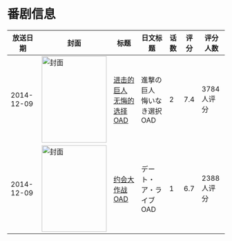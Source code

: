 # 番剧信息

|放送日期|封面|标题|日文标题|话数|评分|评分人数|
|---|---|---|---|---|---|---|
|2014-12-09|<img src="https://lain.bgm.tv/pic/cover/c/8e/9b/110049_bV5g9.jpg" alt="封面" style="width:150px;height:200px;object-fit:cover;">|[进击的巨人 无悔的选择 OAD](https://bangumi.tv/subject/110049)|進撃の巨人 悔いなき選択 OAD|2|7.4|3784人评分|
|2014-12-09|<img src="https://lain.bgm.tv/pic/cover/c/ca/82/98693_r0XB5.jpg" alt="封面" style="width:150px;height:200px;object-fit:cover;">|[约会大作战 OAD](https://bangumi.tv/subject/98693)|デート・ア・ライブ OAD|1|6.7|2388人评分|
